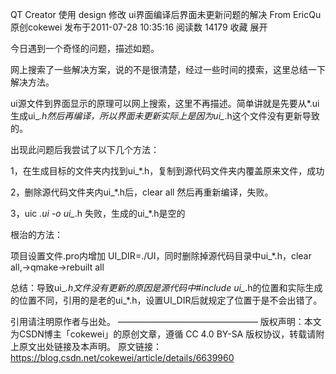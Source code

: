 

QT Creator 使用 design 修改 ui界面编译后界面未更新问题的解决 From EricQu
原创cokewei 发布于2011-07-28 10:35:16 阅读数 14179  收藏
展开

今日遇到一个奇怪的问题，描述如题。

网上搜索了一些解决方案，说的不是很清楚，经过一些时间的摸索，这里总结一下解决方法。

ui源文件到界面显示的原理可以网上搜索，这里不再描述。简单讲就是先要从*.ui生成ui_*.h然后再编译，所以界面未更新实际上是因为ui_*.h这个文件没有更新导致的。

出现此问题后我尝试了以下几个方法：

1，在生成目标的文件夹内找到ui_*.h，复制到源代码文件夹内覆盖原来文件，成功

2，删除源代码文件夹内ui_*.h后，clear all 然后再重新编译，失败。

3，uic *.ui -o ui_*.h 失败，生成的ui_*.h是空的

根治的方法：

项目设置文件.pro内增加 UI_DIR=./UI，同时删除掉源代码目录中ui_*.h，clear all,->qmake->rebuilt all

总结：导致ui_*.h文件没有更新的原因是源代码中#include ui_*.h的位置和实际生成的位置不同，引用的是老的ui_*.h，设置UI_DIR后就规定了位置于是不会出错了。

引用请注明原作者与出处。
————————————————
版权声明：本文为CSDN博主「cokewei」的原创文章，遵循 CC 4.0 BY-SA 版权协议，转载请附上原文出处链接及本声明。
原文链接：https://blog.csdn.net/cokewei/article/details/6639960
